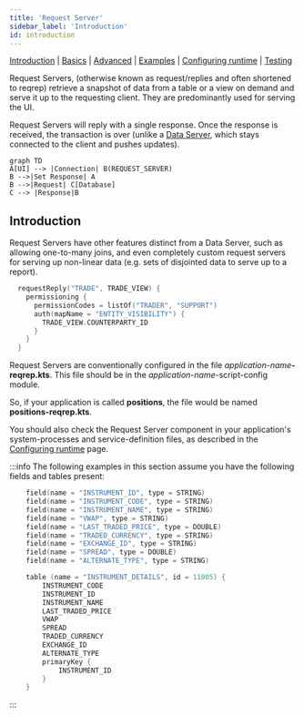```yaml
---
title: 'Request Server'
sidebar_label: 'Introduction'
id: introduction
---
```


[Introduction](/server-modules/request-server/introduction)  | [Basics](/server-modules/request-server/basics) | [Advanced](/server-modules/request-server/advanced) | [Examples](/server-modules/request-server/examples) | [Configuring runtime](/server-modules/request-server/configuring-runtime) | [Testing](/server-modules/request-server/testing)


Request Servers, (otherwise known as request/replies and often shortened to reqrep) retrieve a snapshot of data from a table or a view on demand and serve it up to the requesting client. They are predominantly used for serving the UI.

Request Servers will reply with a single response. Once the response is received, the transaction is over (unlike a [Data Server](/server-modules/data-server/basics), which stays connected to the client and pushes updates).

```mermaid
graph TD
A[UI] --> |Connection| B(REQUEST_SERVER)
B -->|Set Response| A
B -->|Request| C[Database]
C --> |Response|B
```
## Introduction
Request Servers have other features distinct from a Data Server, such as allowing one-to-many joins, and even completely custom request servers for serving up non-linear data (e.g. sets of disjointed data to serve up to a report).

```kotlin
  requestReply("TRADE", TRADE_VIEW) {
    permissioning {
      permissionCodes = listOf("TRADER", "SUPPORT")
      auth(mapName = "ENTITY_VISIBILITY") {
        TRADE_VIEW.COUNTERPARTY_ID
      }
    }
  }
```

Request Servers are conventionally configured in the file _application-name_**-reqrep.kts**. This file should be in the _application-name_-script-config module.

So, if your application is called **positions**, the file would be named **positions-reqrep.kts**.

You should also check the Request Server component in your application's system-processes and service-definition files, as described in the [Configuring runtime](/server-modules/request-server/configuring-runtime) page.

:::info
The following examples in this section assume you have the following fields and tables present:

```kotlin
    field(name = "INSTRUMENT_ID", type = STRING)
    field(name = "INSTRUMENT_CODE", type = STRING)
    field(name = "INSTRUMENT_NAME", type = STRING)
    field(name = "VWAP", type = STRING)
    field(name = "LAST_TRADED_PRICE", type = DOUBLE)
    field(name = "TRADED_CURRENCY", type = STRING)
    field(name = "EXCHANGE_ID", type = STRING)
    field(name = "SPREAD", type = DOUBLE)
    field(name = "ALTERNATE_TYPE", type = STRING)
```

```kotlin
    table (name = "INSTRUMENT_DETAILS", id = 11005) {
        INSTRUMENT_CODE
        INSTRUMENT_ID
        INSTRUMENT_NAME
        LAST_TRADED_PRICE
        VWAP
        SPREAD
        TRADED_CURRENCY
        EXCHANGE_ID
        ALTERNATE_TYPE
        primaryKey {
            INSTRUMENT_ID
        }
    }
```
:::

